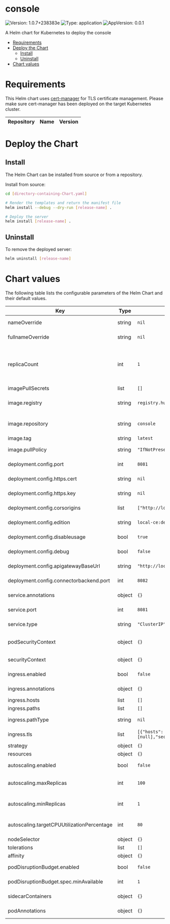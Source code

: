 # console

![Version: 1.0.7+238383e](https://img.shields.io/badge/Version-1.0.7+238383e-informational?style=flat-square) ![Type: application](https://img.shields.io/badge/Type-application-informational?style=flat-square) ![AppVersion: 0.0.1](https://img.shields.io/badge/AppVersion-0.0.1-informational?style=flat-square)

A Helm chart for Kubernetes to deploy the console

- [Requirements](#requirements)
- [Deploy the Chart](#deploy-the-chart)
  - [Install](#install)
  - [Uninstall](#uninstall)
- [Chart values](#chart-values)

# Requirements

This Helm chart uses [cert-manager](https://cert-manager.io) for TLS certificate management. Please make sure cert-manager has been deployed on the target Kubernetes cluster.

| Repository | Name | Version |
|------------|------|---------|

# Deploy the Chart

## Install
The Helm Chart can be installed from source or from a repository.

Install from source:
```bash
cd [directory-containing-Chart.yaml]

# Render the templates and return the manifest file
helm install --debug --dry-run [release-name] .

# Deploy the server
helm install [release-name] .
```

## Uninstall

To remove the deployed server:

```bash
helm uninstall [release-name]
```

# Chart values

The following table lists the configurable parameters of the Helm Chart and their default values.

| Key | Type | Default | Description |
|-----|------|---------|-------------|
| nameOverride | string | `nil` | Name to override |
| fullnameOverride | string | `nil` | Full name to override |
| replicaCount | int | `1` | Number of instances to deploy for the pipeline backend deployment |
| imagePullSecrets | list | `[]` |  |
| image.registry | string | `registry.hub.docker.com/instill` | The image registry address |
| image.repository | string | `console` | The image repository name |
| image.tag | string | `latest` | The image tag |
| image.pullPolicy | string | `"IfNotPresent"` | The image pulling policy |
| deployment.config.port | int | `8081` | The server port |
| deployment.config.https.cert | string | `nil` | The http cert file path |
| deployment.config.https.key | string | `nil` | The http key file path |
| deployment.config.corsorigins | list | `["http://localhost:3000"]` | The corsorigin list |
| deployment.config.edition | string | `local-ce:dev` | The edition of backend |
| deployment.config.disableusage | bool | `true` | The disable usage flag |
| deployment.config.debug | bool | `false` | The debug flag |
| deployment.config.apigatewayBaseUrl | string | `"http://localhost:8000"` | The API Gateway URL |
| deployment.config.connectorbackend.port | int | `8082` | The connector backend port |
| service.annotations | object | `{}` | The service annotation |
| service.port | int | `8081` | The service port |
| service.type | string | `"ClusterIP"` | The service type |
| podSecurityContext | object | `{}` | The pod security context |
| securityContext | object | `{}` | The security context |
| ingress.enabled | bool | `false` | Ingress enable/disable |
| ingress.annotations | object | `{}` | Ingress annotations |
| ingress.hosts | list | `[]` | Ingress hosts |
| ingress.paths | list | `[]` | Ingress paths |
| ingress.pathType | string | `nil` | Ingress pathType |
| ingress.tls | list | `[{"hosts":[null],"secretName":null}]` | Ingress TLS certificates |
| strategy | object | `{}` | Strategy |
| resources | object | `{}` | Resources |
| autoscaling.enabled | bool | `false` | Autoscaling enable mode |
| autoscaling.maxReplicas | int | `100` | Autoscaling maximum replicas |
| autoscaling.minReplicas | int | `1` | Autoscaling minimun replicas |
| autoscaling.targetCPUUtilizationPercentage | int | `80` | Autoscaling target CPU percentage |
| nodeSelector | object | `{}` | Node selector |
| tolerations | list | `[]` | Tolerations |
| affinity | object | `{}` | Affinity |
| podDisruptionBudget.enabled | bool | `false` | Pod disruption budget |
| podDisruptionBudget.spec.minAvailable | int | `1` | Pod disruption budget spec |
| sidecarContainers | object | `{}` | sidecar containers |
| podAnnotations | object | `{}` | Pod Annotations |
